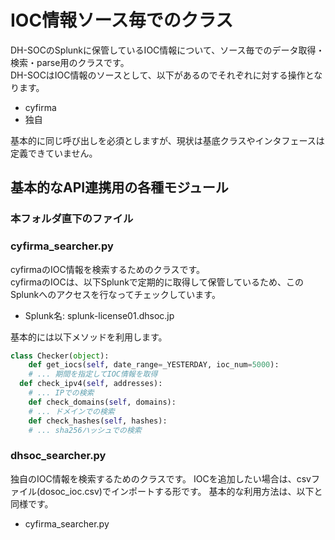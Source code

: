 # IOC情報ソース毎でのクラス

DH-SOCのSplunkに保管しているIOC情報について、ソース毎でのデータ取得・検索・parse用のクラスです。  
DH-SOCはIOC情報のソースとして、以下があるのでそれぞれに対する操作となります。  
- cyfirma
- 独自

基本的に同じ呼び出しを必須としますが、現状は基底クラスやインタフェースは定義できていません。

## 基本的なAPI連携用の各種モジュール  
### 本フォルダ直下のファイル

### cyfirma_searcher.py

cyfirmaのIOC情報を検索するためのクラスです。  
cyfirmaのIOCは、以下Splunkで定期的に取得して保管しているため、このSplunkへのアクセスを行なってチェックしています。

- Splunk名: splunk-license01.dhsoc.jp

基本的には以下メソッドを利用します。

```python
class Checker(object):
	def get_iocs(self, date_range=_YESTERDAY, ioc_num=5000):
    # ... 期間を指定してIOC情報を取得
  def check_ipv4(self, addresses):
    # ... IPでの検索
	def check_domains(self, domains):
    # ... ドメインでの検索
	def check_hashes(self, hashes):
    # ... sha256ハッシュでの検索
```

### dhsoc_searcher.py

独自のIOC情報を検索するためのクラスです。
IOCを追加したい場合は、csvファイル(dosoc_ioc.csv)でインポートする形です。
基本的な利用方法は、以下と同様です。
- cyfirma_searcher.py
